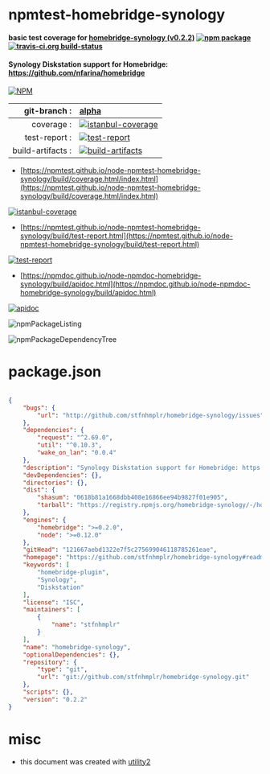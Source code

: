# npmtest-homebridge-synology

#### basic test coverage for  [homebridge-synology (v0.2.2)](https://github.com/stfnhmplr/homebridge-synology#readme)  [![npm package](https://img.shields.io/npm/v/npmtest-homebridge-synology.svg?style=flat-square)](https://www.npmjs.org/package/npmtest-homebridge-synology) [![travis-ci.org build-status](https://api.travis-ci.org/npmtest/node-npmtest-homebridge-synology.svg)](https://travis-ci.org/npmtest/node-npmtest-homebridge-synology)

#### Synology Diskstation support for Homebridge: https://github.com/nfarina/homebridge

[![NPM](https://nodei.co/npm/homebridge-synology.png?downloads=true&downloadRank=true&stars=true)](https://www.npmjs.com/package/homebridge-synology)

| git-branch : | [alpha](https://github.com/npmtest/node-npmtest-homebridge-synology/tree/alpha)|
|--:|:--|
| coverage : | [![istanbul-coverage](https://npmtest.github.io/node-npmtest-homebridge-synology/build/coverage.badge.svg)](https://npmtest.github.io/node-npmtest-homebridge-synology/build/coverage.html/index.html)|
| test-report : | [![test-report](https://npmtest.github.io/node-npmtest-homebridge-synology/build/test-report.badge.svg)](https://npmtest.github.io/node-npmtest-homebridge-synology/build/test-report.html)|
| build-artifacts : | [![build-artifacts](https://npmtest.github.io/node-npmtest-homebridge-synology/glyphicons_144_folder_open.png)](https://github.com/npmtest/node-npmtest-homebridge-synology/tree/gh-pages/build)|

- [https://npmtest.github.io/node-npmtest-homebridge-synology/build/coverage.html/index.html](https://npmtest.github.io/node-npmtest-homebridge-synology/build/coverage.html/index.html)

[![istanbul-coverage](https://npmtest.github.io/node-npmtest-homebridge-synology/build/screenCapture.buildCi.browser.%252Ftmp%252Fbuild%252Fcoverage.lib.html.png)](https://npmtest.github.io/node-npmtest-homebridge-synology/build/coverage.html/index.html)

- [https://npmtest.github.io/node-npmtest-homebridge-synology/build/test-report.html](https://npmtest.github.io/node-npmtest-homebridge-synology/build/test-report.html)

[![test-report](https://npmtest.github.io/node-npmtest-homebridge-synology/build/screenCapture.buildCi.browser.%252Ftmp%252Fbuild%252Ftest-report.html.png)](https://npmtest.github.io/node-npmtest-homebridge-synology/build/test-report.html)

- [https://npmdoc.github.io/node-npmdoc-homebridge-synology/build/apidoc.html](https://npmdoc.github.io/node-npmdoc-homebridge-synology/build/apidoc.html)

[![apidoc](https://npmdoc.github.io/node-npmdoc-homebridge-synology/build/screenCapture.buildCi.browser.%252Ftmp%252Fbuild%252Fapidoc.html.png)](https://npmdoc.github.io/node-npmdoc-homebridge-synology/build/apidoc.html)

![npmPackageListing](https://npmtest.github.io/node-npmtest-homebridge-synology/build/screenCapture.npmPackageListing.svg)

![npmPackageDependencyTree](https://npmtest.github.io/node-npmtest-homebridge-synology/build/screenCapture.npmPackageDependencyTree.svg)



# package.json

```json

{
    "bugs": {
        "url": "http://github.com/stfnhmplr/homebridge-synology/issues"
    },
    "dependencies": {
        "request": "^2.69.0",
        "util": "^0.10.3",
        "wake_on_lan": "0.0.4"
    },
    "description": "Synology Diskstation support for Homebridge: https://github.com/nfarina/homebridge",
    "devDependencies": {},
    "directories": {},
    "dist": {
        "shasum": "0618b81a1668dbb408e16866ee94b9827f01e905",
        "tarball": "https://registry.npmjs.org/homebridge-synology/-/homebridge-synology-0.2.2.tgz"
    },
    "engines": {
        "homebridge": ">=0.2.0",
        "node": ">=0.12.0"
    },
    "gitHead": "121667aebd1322e7f5c275699046118785261eae",
    "homepage": "https://github.com/stfnhmplr/homebridge-synology#readme",
    "keywords": [
        "homebridge-plugin",
        "Synology",
        "Diskstation"
    ],
    "license": "ISC",
    "maintainers": [
        {
            "name": "stfnhmplr"
        }
    ],
    "name": "homebridge-synology",
    "optionalDependencies": {},
    "repository": {
        "type": "git",
        "url": "git://github.com/stfnhmplr/homebridge-synology.git"
    },
    "scripts": {},
    "version": "0.2.2"
}
```



# misc
- this document was created with [utility2](https://github.com/kaizhu256/node-utility2)
